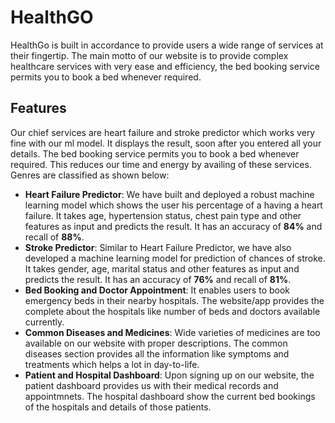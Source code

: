 
# HealthGO

HealthGo is built in accordance to provide users a wide range of services at their fingertip.
The main motto of our website is to provide complex healthcare services with very ease and efficiency, the bed booking service permits you to book a bed whenever required.


## Features

Our chief services are heart failure and stroke predictor which works very fine with our ml model. It displays the result, soon after you entered all your details. The bed booking service permits you to book a bed whenever required. This reduces our time and energy by availing of these services.
Genres are classified as shown below:

- **Heart Failure Predictor**: We have built and deployed a robust machine learning model which shows the user his percentage of a having a heart failure. It takes age, hypertension status, chest pain type and other features as input and predicts the result. It has an accuracy of **84%** and recall of **88%**. 
- **Stroke Predictor**: Similar to Heart Failure Predictor, we have also developed a machine learning model for prediction of chances of stroke. It takes gender, age, marital status and other features as input and predicts the result. It has an accuracy of **76%** and recall of **81%**.
- **Bed Booking and Doctor Appointment**: It enables users to book emergency beds in their nearby hospitals. The website/app provides the complete about the hospitals like number of beds and doctors available currently.
- **Common Diseases and Medicines**: Wide varieties of medicines are too available on our website with proper descriptions. The common diseases section provides all the information like symptoms and treatments which helps a lot in day-to-life. 
- **Patient and Hospital Dashboard**: Upon signing up on our website, the patient dashboard provides us with their medical records and appointmnets. The hospital dashboard show the current bed bookings of the hospitals and details of those patients.
